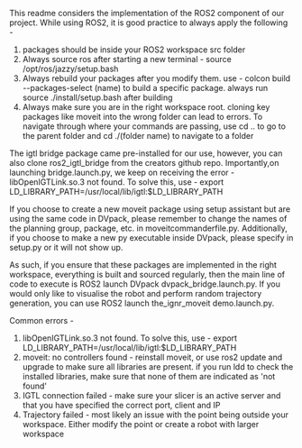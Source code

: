 This readme considers the implementation of the ROS2 component of our project. While using ROS2, it is good practice to always apply the following -

1) packages should be inside your ROS2 workspace src folder
2) Always source ros after starting a new terminal - source /opt/ros/jazzy/setup.bash
3) Always rebuild your packages after you modify them. use - colcon build --packages-select (name) to build a specific package. always run source ./install/setup.bash after building
4) Always make sure you are in the right workspace root. cloning key packages like moveit into the wrong folder can lead to errors. To navigate through where your commands are passing, use cd .. to go to the parent folder and cd ./(folder name) to navigate to a folder

The igtl bridge package came pre-installed for our use, however, you can also clone ros2_igtl_bridge from the creators github repo. Importantly,on launching bridge.launch.py, we keep on receiving the error - libOpenIGTLink.so.3 not found. To solve this, use - export LD_LIBRARY_PATH=/usr/local/lib/igtl:$LD_LIBRARY_PATH

If you choose to create a new moveit package using setup assistant but are using the same code in DVpack, please remember to change the names of the planning group, package, etc. in moveitcommanderfile.py. Additionally, if you choose to make a new py executable inside DVpack, please specify in setup.py or it will not show up. 

As such, if you ensure that these packages are implemented in the right workspace, everything is built and sourced regularly, then the main line of code to execute is ROS2 launch DVpack dvpack_bridge.launch.py. If you would only like to visualise the robot and perform random trajectory generation, you can use ROS2 launch the_ignr_moveit demo.launch.py. 

Common errors - 
1) libOpenIGTLink.so.3 not found. To solve this, use - export LD_LIBRARY_PATH=/usr/local/lib/igtl:$LD_LIBRARY_PATH
2) moveit: no controllers found - reinstall moveit, or use ros2 update and upgrade to make sure all libraries are present. if you run ldd to check the installed libraries, make sure that none of them are indicated as 'not found'
3) IGTL connection failed - make sure your slicer is an active server and that you have specified the correct port, client and IP
4) Trajectory failed - most likely an issue with the point being outside your workspace. Either modify the point or create a robot with larger workspace
